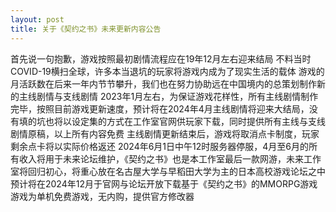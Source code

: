 ```yaml
---
layout: post
title: 关于《契约之书》未来更新内容公告
---
```


首先说一句抱歉，游戏按照最初剧情流程应在19年12月左右迎来结局
不料当时COVID-19横扫全球，许多本当退坑的玩家将游戏内成为了现实生活的载体
游戏的月活跃数在后来一年内节节攀升，我们也在努力协助远在中国境内的总策划制作新的主线剧情与支线剧情
2023年1月左右，为保证游戏花样性，所有主线剧情制作完毕，按照目前游戏更新速度，预计将在2024年4月主线剧情将迎来大结局，没有填的坑也将以设定集的方式在工作室官网供玩家下载，同时提供所有主线与支线剧情原稿，以上所有内容免费
主线剧情更新结束后，游戏将取消点卡制度，玩家剩余点卡将以实际价格返还
2024年6月1日中午12时服务器停服，4月至6月的所有收入将用于未来论坛维护，《契约之书》也是本工作室最后一款网游，未来工作室将回归初心，将重心放在名古屋大学与早稻田大学为主的日本高校游戏论坛之中
预计将在2024年12月于官网与论坛开放下载基于《契约之书》的MMORPG游戏
游戏为单机免费游戏，无内购，提供官方修改器